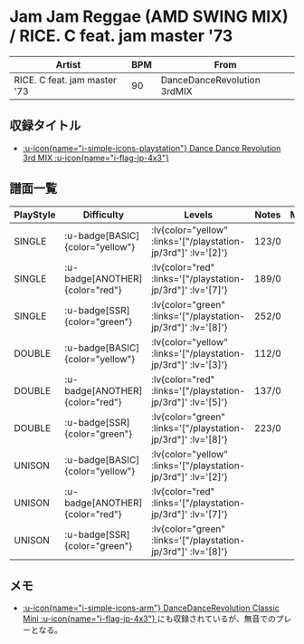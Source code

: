 # Jam Jam Reggae (AMD SWING MIX) / RICE. C feat. jam master '73

|Artist|BPM|From|
|------|---|----|
|RICE. C feat. jam master '73|90|DanceDanceRevolution 3rdMIX|

## 収録タイトル

- [ :u-icon{name="i-simple-icons-playstation"} Dance Dance Revolution 3rd MIX :u-icon{name="i-flag-jp-4x3"} ](/playstation-jp/3rd)

## 譜面一覧

|PlayStyle|Difficulty|Levels|Notes|Movie|
|---------|----------|------|-----|-----|
|SINGLE| :u-badge[BASIC]{color="yellow"} | :lv{color="yellow" :links='["/playstation-jp/3rd"]' :lv='[2]'} |123/0||
|SINGLE| :u-badge[ANOTHER]{color="red"} | :lv{color="red" :links='["/playstation-jp/3rd"]' :lv='[7]'} |189/0||
|SINGLE| :u-badge[SSR]{color="green"} | :lv{color="green" :links='["/playstation-jp/3rd"]' :lv='[8]'} |252/0||
|DOUBLE| :u-badge[BASIC]{color="yellow"} | :lv{color="yellow" :links='["/playstation-jp/3rd"]' :lv='[3]'} |112/0||
|DOUBLE| :u-badge[ANOTHER]{color="red"} | :lv{color="red" :links='["/playstation-jp/3rd"]' :lv='[5]'} |137/0||
|DOUBLE| :u-badge[SSR]{color="green"} | :lv{color="green" :links='["/playstation-jp/3rd"]' :lv='[8]'} |223/0||
|UNISON| :u-badge[BASIC]{color="yellow"} | :lv{color="yellow" :links='["/playstation-jp/3rd"]' :lv='[2]'} |||
|UNISON| :u-badge[ANOTHER]{color="red"} | :lv{color="red" :links='["/playstation-jp/3rd"]' :lv='[7]'} |||
|UNISON| :u-badge[SSR]{color="green"} | :lv{color="green" :links='["/playstation-jp/3rd"]' :lv='[8]'} |||

## メモ

- [ :u-icon{name="i-simple-icons-arm"} DanceDanceRevolution Classic Mini :u-icon{name="i-flag-jp-4x3"} ](/other/classic-mini)にも収録されているが、無音でのプレーとなる。
